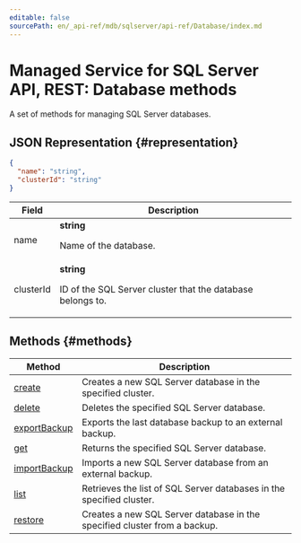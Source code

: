 ```yaml
---
editable: false
sourcePath: en/_api-ref/mdb/sqlserver/api-ref/Database/index.md
---
```


# Managed Service for SQL Server API, REST: Database methods
A set of methods for managing SQL Server databases.
## JSON Representation {#representation}
```json 
{
  "name": "string",
  "clusterId": "string"
}
```
 
Field | Description
--- | ---
name | **string**<br><p>Name of the database.</p> 
clusterId | **string**<br><p>ID of the SQL Server cluster that the database belongs to.</p> 

## Methods {#methods}
Method | Description
--- | ---
[create](create.md) | Creates a new SQL Server database in the specified cluster.
[delete](delete.md) | Deletes the specified SQL Server database.
[exportBackup](exportBackup.md) | Exports the last database backup to an external backup.
[get](get.md) | Returns the specified SQL Server database.
[importBackup](importBackup.md) | Imports a new SQL Server database from an external backup.
[list](list.md) | Retrieves the list of SQL Server databases in the specified cluster.
[restore](restore.md) | Creates a new SQL Server database in the specified cluster from a backup.